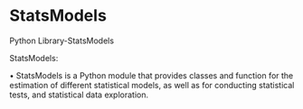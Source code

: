 # StatsModels
Python Library-StatsModels

StatsModels: 

•	StatsModels is a Python module that provides classes and function for the estimation of different statistical models, as well as for conducting statistical tests, and statistical data exploration.
